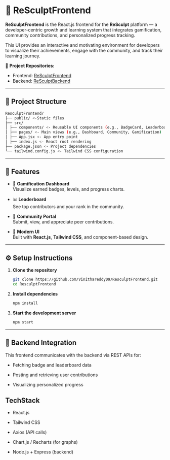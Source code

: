 # 🎨 ReSculptFrontend

**ReSculptFrontend** is the React.js frontend for the **ReSculpt** platform — a developer-centric growth and learning system that integrates gamification, community contributions, and personalized progress tracking.

This UI provides an interactive and motivating environment for developers to visualize their achievements, engage with the community, and track their learning journey.

🔗 **Project Repositories:**  
- Frontend: [ReSculptFrontend](https://github.com/Vinithareddy09/ResculptFrontend)  
- Backend: [ReSculptBackend](https://github.com/Vinithareddy09/ResculptBackend)

---

## 📁 Project Structure
```bash
ResculptFrontend/
├── public/ <-Static files
├── src/
│ ├── components/ <- Reusable UI components (e.g., BadgeCard, Leaderboard, ContributionForm)
│ ├── pages/ <- Main views (e.g., Dashboard, Community, Gamification)
│ ├── App.jsx <- App entry point
│ ├── index.js <- React root rendering
├── package.json <- Project dependencies
└── tailwind.config.js <- Tailwind CSS configuration
```

---

## 🚀 Features

- 🏅 **Gamification Dashboard**  
  Visualize earned badges, levels, and progress charts.

- 📊 **Leaderboard**  
  See top contributors and your rank in the community.

- 🤝 **Community Portal**  
  Submit, view, and appreciate peer contributions.

- 🎨 **Modern UI**  
  Built with **React.js**, **Tailwind CSS**, and component-based design.

---

## ⚙️ Setup Instructions

1. **Clone the repository**
   ```bash
   git clone https://github.com/Vinithareddy09/ResculptFrontend.git
   cd ResculptFrontend
   ```
2. **Install dependencies**
    ```bash
    npm install
    ```
3. **Start the development server**
   ```bash
   npm start
   ```
---
## 🔗 Backend Integration
This frontend communicates with the backend via REST APIs for:

- Fetching badge and leaderboard data

- Posting and retrieving user contributions

- Visualizing personalized progress
## TechStack
- React.js

- Tailwind CSS

- Axios (API calls)

- Chart.js / Recharts (for graphs)

- Node.js + Express (backend)

